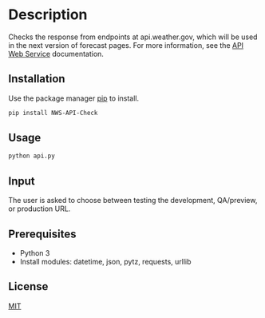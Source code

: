 # Description
Checks the response from endpoints at api.weather.gov, which will be used in the next version of forecast pages. For more information, see the [API Web Service](https://www.weather.gov/documentation/services-web-api) documentation. 

## Installation
Use the package manager [pip](https://pip.pypa.io/en/stable/) to install.

```bash
pip install NWS-API-Check
```

## Usage
```bash
python api.py
```

## Input
The user is asked to choose between testing the development, QA/preview, or production URL.

## Prerequisites
* Python 3 
* Install modules: datetime, json, pytz, requests, urllib

## License

[MIT](https://choosealicense.com/licenses/mit/)
